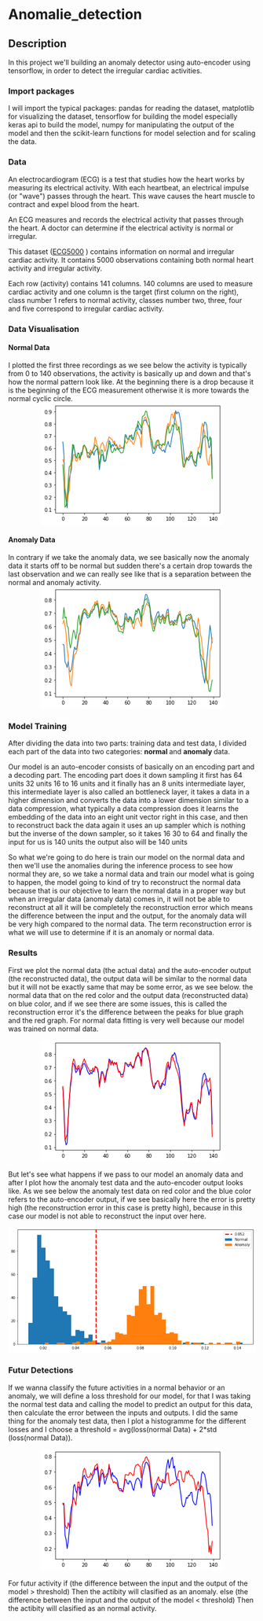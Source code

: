 # Anomalie_detection

## Description  
<p>
In this project we'll building an anomaly detector using auto-encoder using tensorflow, in order to detect the irregular cardiac activities.
</p>

<h3> Import packages </h3>
<p>
I will import the typical packages: pandas for reading the dataset, matplotlib for visualizing the dataset, tensorflow for building the model especially keras api to build the model, numpy for manipulating the output of the model and then the scikit-learn functions for model selection and for scaling the data.
</p>

<h3> Data </h3>
<p>
  
An electrocardiogram (ECG) is a test that studies how the heart works by measuring its electrical activity. With each heartbeat, an electrical impulse (or "wave") passes through the heart. This wave causes the heart muscle to contract and expel blood from the heart. 

An ECG measures and records the electrical activity that passes through the heart. A doctor can determine if the electrical activity is normal or irregular.
  
This dataset (<a href="https://www.timeseriesclassification.com/Downloads/ECG5000.zip">ECG5000</a> ) contains information on normal and irregular cardiac activity. It contains 5000 observations containing both
normal heart activity and irregular activity.
 
Each row (activity) contains 141 columns. 140 columns are used to measure cardiac activity and one column is the target (first column on the right), class number 1 refers to normal activity, classes number two, three, four and five correspond to irregular cardiac activity.
  
</p> 

<h3> Data Visualisation  </h3>
  
<p>  
<h4> Normal Data </h4>
I plotted the first three recordings as we see below the activity is typically from 0 to 140 observations, the activity is basically up and down and that's how the normal pattern look like. At the beginning there is a drop because it is the beginning of the ECG measurement otherwise it is more towards the normal cyclic circle.
  <div align="center">
     <img src="/img/normal_variation.png">
  </div>
</p>
<p>  
<h4> Anomaly Data </h4>
In contrary if we take the anomaly data, we see basically now the anomaly data it starts off to be normal but sudden there's a certain drop towards the last observation and we can really see like that is a separation between the normal and anomaly activity.
  <div align="center">
     <img src="/img/Anomaly_variation.png">
  </div>
</p> 


<h3> Model Training </h3>
  
<p>  
After dividing the data into two parts: training data and test data, I divided each part of the data into two categories: <b> normal </b> and <b> anomaly </b> data.
  
Our model is an auto-encoder consists of basically on an encoding part and a decoding part. The encoding part does it down sampling it first has 64 units 32 units 16 to 16 units and it finally has an 8 units intermediate layer, this intermediate layer is also called an bottleneck layer, it takes a data in a higher dimension and converts the data into a lower dimension similar to a data compression, what typically a data compression does it learns the embedding of the data into an eight unit vector right in this case, and then to reconstruct back the data again it uses an up sampler which is nothing but the inverse of the down sampler, so it takes 16 30 to 64 and finally the input for us is 140 units the output also will be 140 units 

  
So what we're going to do here is train our model on the normal data and then we'll use the anomalies during the inference process to see how normal they are, so we take a normal data and train our model what is going to happen, the model going to kind of try to reconstruct the normal data because that is our objective to learn the normal data in a proper way but when an irregular data (anomaly data) comes in, it will not be able to reconstruct at all it will be completely the reconstruction error which means the difference between the input and the output, for the anomaly data will be very high compared to the normal data. The term reconstruction error is what we will use to determine if it is an anomaly or normal data.
</p> 
  
<h3> Results </h3> 
<p> 
First we  plot the normal data (the actual data) and the auto-encoder output (the reconstructed data), the output data will be similar to the normal data but it will not be exactly same that may be some error, as we see below.
the normal data that on the red color and the output data (reconstructed data) on blue color, and if we see there are some issues, this is called the reconstruction error it's the difference between the peaks for blue graph and the red graph. 
For normal data fitting is very well because our model was trained on normal data.
    <div align="center">
     <img src="/img/normal_prediction.png">
  </div>
</p>
<p>   
  
But let's see what happens if we pass to our model an anomaly data and after I plot how the anomaly test data and the auto-encoder output looks like. As we see below the anomaly test data on red color and the blue color refers to the auto-encoder output, if we see basically here the error is pretty high (the reconstruction error in this case is pretty high), because in this case our model is not able to reconstruct the input over here.
  <div align="center">
     <img src="/img/threshold.png">
  </div>
 </p> 
  
<h3> Futur Detections </h3> 
<p> 
If we wanna classify the future activities in a normal behavior or an anomaly, we will define a loss threshold for our model, for that I was taking the normal test data and calling the model to predict an output for this data, then calculate the error between the inputs and outputs. I did the same thing for the anomaly test data, then I plot a histogramme for the different losses and I choose a threshold = avg(loss(normal Data) + 2*std (loss(normal Data)). 
   <div align="center">
     <img src="/img/anomaly_prediction.png">
  </div>
  
For futur activity 
  if (the difference between the input and the output of the model > threshold)  Then the actibity will clasified as an anomaly.
  else (the difference between the input and the output of the model < threshold) Then the actibity will clasified as an normal activity. 
  
</p> 

  
 

